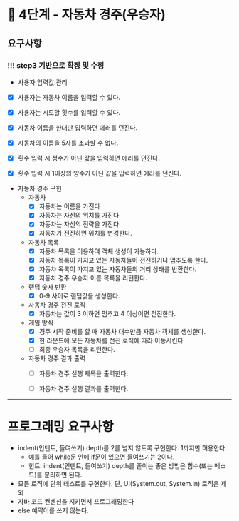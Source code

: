 # 🚀 4단계 - 자동차 경주(우승자)

## 요구사항 
### !!! step3 기반으로 확장 및 수정

* 사용자 입력값 관리
* [x] 사용자는 자동차 이름을 입력할 수 있다.
* [x] 사용자는 시도할 횟수를 입력할 수 있다.
* [x] 자동차 이름을 한대만 입력하면 에러를 던진다.
* [x] 자동차의 이름을 5자를 초과할 수 없다.
* [x] 횟수 입력 시 정수가 아닌 값을 입력하면 에러를 던진다.
* [x] 횟수 입력 시 1이상의 양수가 아닌 값을 입력하면 에러를 던진다.


* 자동차 경주 구현
    * 자동차
        * [x] 자동차는 이름을 가진다
        * [x] 자동차는 자신의 위치를 가진다
        * [x] 자동차는 자신의 전략을 가진다.
        * [x] 자동차가 전진하면 위치를 변경한다.

    * 자동차 목록
        * [x] 자동차 목록을 이용하여 객체 생성이 가능하다.
        * [x] 자동차 목록이 가지고 있는 자동차들이 전진하거나 멈추도록 한다.
        * [x] 자동차 목록이 가지고 있는 자동차들의 거리 상태를 반환한다.
        * [x] 자동차 경주 우승자 이름 목록을 리턴한다.

    * 랜덤 숫자 반환
        * [x] 0-9 사이로 랜덤값을 생성한다.

    * 자동차 경주 전진 로직
        * [x] 자동차는 값이 3 이하면 멈추고 4 이상이면 전진한다.

    * 게임 방식
        * [x] 경주 시작 준비를 할 때 자동차 대수만큼 자동차 객체를 생성한다.
        * [x] 한 라운드에 모든 자동차를 전진 로직에 따라 이동시킨다
        * [ ] 최종 우승자 목록을 리턴한다.

    * 자동차 경주 결과 출력
        * [ ] 자동차 경주 실행 제목을 출력한다.
        * [ ] 자동차 경주 실행 결과를 출력한다.


---

# 프로그래밍 요구사항
* indent(인덴트, 들여쓰기) depth를 2를 넘지 않도록 구현한다. 1까지만 허용한다.
    * 예를 들어 while문 안에 if문이 있으면 들여쓰기는 2이다.
    * 힌트: indent(인덴트, 들여쓰기) depth를 줄이는 좋은 방법은 함수(또는 메소드)를 분리하면 된다.
* 모든 로직에 단위 테스트를 구현한다. 단, UI(System.out, System.in) 로직은 제외
* 자바 코드 컨벤션을 지키면서 프로그래밍한다
* else 예약어를 쓰지 않는다.
